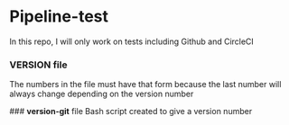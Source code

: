 # Pipeline-test

In this repo, I will only work on tests including Github and CircleCI

### **VERSION** file
The numbers in the file must have that form because the last number will always change depending on the version number

### **version-git** file
Bash script created to give a version number